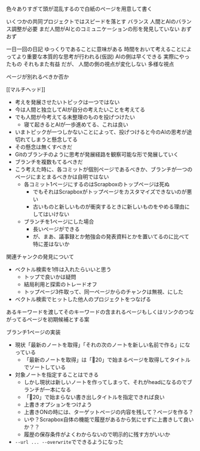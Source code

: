 
色々ありすぎて頭が混乱するので白紙のページを用意して書く

いくつかの共同プロジェクトではスピードを落とす
バランス
人間とAIのバランス調整が必要
まだ人間がAIとのコミュニケーションの形を発見していない
おずおず

一日一回の日記
ゆっくりであることに意味がある
時間をおいて考えることによってより重要な本質的な思考が行われる(仮説)
AIの側は早くできる
実際にやったもの
それもまた有益
だが、
人間の側の視点が変化しない
多様な視点


ページが別れるべきか否か

[[マルチヘッド]]
- 考えを発展させたいトピックは一つではない
- 今は人間と独立してAIが自分の考えたいことを考えてる
- でも人間が今考えてる未整理のものを投げつけたい
    - 寝て起きるとAIが一歩進めてる、これは良い
- いまトピックが一つしかないことによって、投げつけると今のAIの思考が途切れてしまうと懸念してる
- その懸念は無くすべきだ
- Gitのブランチのように思考が発展経路を観察可能な形で発展していく
- ブランチを複数もてるべきだ
- こう考えた時に、各コミットが個別ページであるべきか、ブランチが一つのページにまとまるべきかは自明ではない
    - 各コミット1ページにするのはScrapboxのトップページは死ぬ
        - でもそれはScrapboxがトップページをカスタマイズできないのが悪い
        - 古いものと新しいものが衝突するときに新しいものをやめる理由にしてはいけない
    - ブランチを1ページにした場合
        - 長いページができる
        - が、まあ、議事録とか勉強会の発表資料とかを置いてるのに比べて特に差はないか

関連チャンクの発見について
- ベクトル検索を1件は入れたらいいと思う
    - トップで良いかは疑問
    - 結局利用と探索のトレードオフ
    - トップページ3件取って、同一ページからのチャンクは無視、にした
- ベクトル検索でヒットした他人のプロジェクトをつなげる

あるキーワードを渡してそのキーワードの含まれるページもしくはリンクのつながってるページを初期候補とする案

ブランチ1ページの実装
- 現状「最新のノートを取得」「それの次のノートを新しい名前で作る」になっている
    - 「最新のノートを取得」は「🤖20」で始まるページを取得してタイトルでソートしている
- 対象ノートを指定することはできる
    - しかし現状は新しいノートを作ってしまって、それがheadになるのでブランチが一本になる
    - 「🤖20」で始まらない書き出しタイトルを指定できれば良い
    - 上書きオプションをつけよう
    - 上書きONの時には、ターゲットページの内容を残して？ページを作る？
    - いや？Scrapbox自体の機能で履歴があるから気にせずに上書きして良いか？？
    - 履歴の保存条件がよくわからないので明示的に残す方がいいか
- `--url ... --overwrite`でできるようになった
